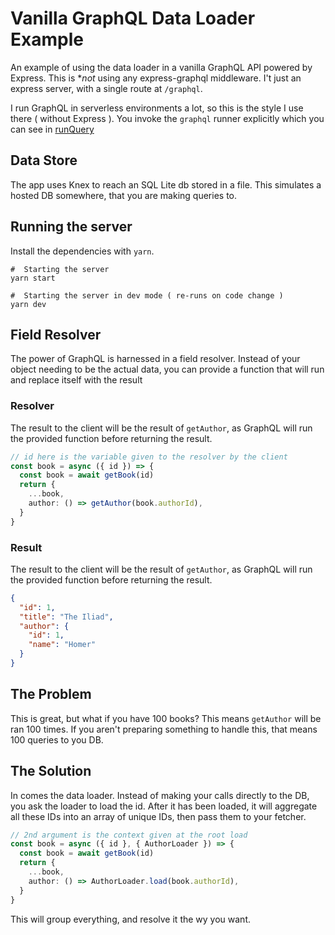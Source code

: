 # Vanilla GraphQL Data Loader Example

An example of using the data loader in a vanilla GraphQL API powered by Express. This is \*_not_ using any express-graphql middleware. I't just an express server, with a single route at `/graphql`.

I run GraphQL in serverless environments a lot, so this is the style I use there ( without Express ). You invoke the `graphql` runner explicitly which you can see in [runQuery](./src/runQuery.ts)

## Data Store

The app uses Knex to reach an SQL Lite db stored in a file. This simulates a hosted DB somewhere, that you are making queries to.

## Running the server

Install the dependencies with `yarn`.

```shell
#  Starting the server
yarn start
```

```shell
#  Starting the server in dev mode ( re-runs on code change )
yarn dev
```

## Field Resolver

The power of GraphQL is harnessed in a field resolver. Instead of your object needing to be the actual data, you can provide a function that will run and replace itself with the result

### Resolver

The result to the client will be the result of `getAuthor`, as GraphQL will run the provided function before returning the result.

```ts
// id here is the variable given to the resolver by the client
const book = async ({ id }) => {
  const book = await getBook(id)
  return {
    ...book,
    author: () => getAuthor(book.authorId),
  }
}
```

### Result

The result to the client will be the result of `getAuthor`, as GraphQL will run the provided function before returning the result.

```json
{
  "id": 1,
  "title": "The Iliad",
  "author": {
    "id": 1,
    "name": "Homer"
  }
}
```

## The Problem

This is great, but what if you have 100 books? This means `getAuthor` will be ran 100 times. If you aren't preparing something to handle this, that means 100 queries to you DB.

## The Solution

In comes the data loader. Instead of making your calls directly to the DB, you ask the loader to load the id. After it has been loaded, it will aggregate all these IDs into an array of unique IDs, then pass them to your fetcher.

```ts
// 2nd argument is the context given at the root load
const book = async ({ id }, { AuthorLoader }) => {
  const book = await getBook(id)
  return {
    ...book,
    author: () => AuthorLoader.load(book.authorId),
  }
}
```

This will group everything, and resolve it the wy you want.
